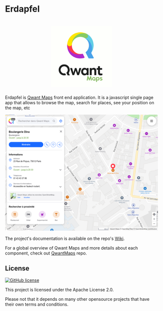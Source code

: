 # Erdapfel

<h1 align="center">
  <img src="https://github.com/Qwant/qwantmaps/raw/master/images/logo.png" alt="QwantMaps" width="200" height="200" />
</h1>


Erdapfel is [Qwant Maps](https://www.qwant.com/maps/) front end application. It is a javascript single page app that allows to browse the map, search for places, see your position on the map, etc

![Qwant Maps screenshot](https://raw.githubusercontent.com/Qwant/qwantmaps/master/screenshot.png)

The project's documentation is available on the repo's [Wiki](https://github.com/Qwant/erdapfel/wiki).

For a global overview of Qwant Maps and more details about each component, check out [QwantMaps](https://github.com/Qwant/qwantmaps/) repo.


## License

[![GitHub license](https://img.shields.io/github/license/Qwant/erdapfel.svg)](https://github.com/Qwant/erdapfel/blob/master/LICENSE)

This project is licensed under the Apache License 2.0.

Please not that it depends on many other opensource projects that have their own terms and conditions.